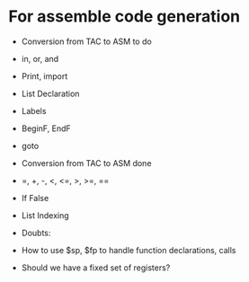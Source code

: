 # For assemble code generation

+ Conversion from TAC to ASM to do 
 + in, or, and
 + Print, import
 + List Declaration
 + Labels
 + BeginF, EndF
 + goto

+ Conversion from TAC to ASM done
 + =, +, -, <, <=, >, >=, ==
 + If False
 + List Indexing

+ Doubts:
 + How to use $sp, $fp to handle function declarations, calls
 + Should we have a fixed set of registers?

